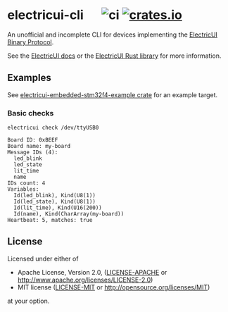 # electricui-cli &emsp; ![ci] [![crates.io]](https://crates.io/crates/electricui-cli)

An unofficial and incomplete CLI for devices implementing the [ElectricUI Binary Protocol][eui-bin-proto].

See the [ElectricUI docs][eui-docs] or the [ElectricUI Rust library][eui-rust-lib] for more information.

## Examples

See [electricui-embedded-stm32f4-example crate][eui-stm32-example] for an example target.

### Basic checks

```
electricui check /dev/ttyUSB0

Board ID: 0xBEEF
Board name: my-board
Message IDs (4):
  led_blink
  led_state
  lit_time
  name
IDs count: 4
Variables:
  Id(led_blink), Kind(U8(1))
  Id(led_state), Kind(U8(1))
  Id(lit_time), Kind(U16(200))
  Id(name), Kind(CharArray(my-board))
Heartbeat: 5, matches: true
```

## License

Licensed under either of

 * Apache License, Version 2.0, ([LICENSE-APACHE](LICENSE-APACHE) or http://www.apache.org/licenses/LICENSE-2.0)
 * MIT license ([LICENSE-MIT](LICENSE-MIT) or http://opensource.org/licenses/MIT)

at your option.

[ci]: https://github.com/jonlamb-gh/electricui-cli/workflows/CI/badge.svg
[crates.io]: https://img.shields.io/crates/v/electricui-cli.svg
[eui-docs]: https://electricui.com/docs/
[eui-bin-proto]: https://electricui.com/docs/hardware/protocol
[eui-rust-lib]: https://github.com/jonlamb-gh/electricui-embedded-rs
[eui-stm32-example]: https://github.com/jonlamb-gh/electricui-embedded-stm32f4-example
